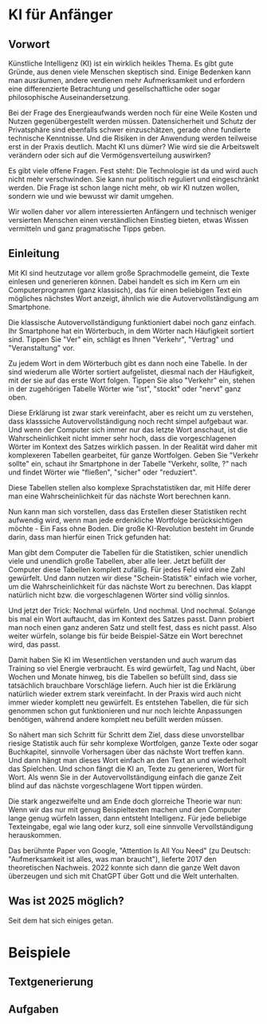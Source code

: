 # KI für Anfänger

## Vorwort

Künstliche Intelligenz (KI) ist ein wirklich heikles Thema. Es gibt gute Gründe, aus denen viele Menschen skeptisch sind.
Einige Bedenken kann man ausräumen, andere verdienen mehr Aufmerksamkeit und erfordern eine differenzierte Betrachtung und gesellschaftliche oder sogar philosophische Auseinandersetzung.

Bei der Frage des Energieaufwands werden noch für eine Weile Kosten und Nutzen gegenübergestellt werden müssen.
Datensicherheit und Schutz der Privatsphäre sind ebenfalls schwer einzuschätzen, gerade ohne fundierte technische Kenntnisse.
Und die Risiken in der Anwendung werden teilweise erst in der Praxis deutlich.
Macht KI uns dümer? Wie wird sie die Arbeitswelt verändern oder sich auf die Vermögensverteilung auswirken?

Es gibt viele offene Fragen. Fest steht: Die Technologie ist da und wird auch nicht mehr verschwinden. Sie kann nur politisch reguliert und eingeschränkt werden.
Die Frage ist schon lange nicht mehr, ob wir KI nutzen wollen, sondern wie und wie bewusst wir damit umgehen.

Wir wollen daher vor allem interessierten Anfängern und technisch weniger versierten Menschen einen verständlichen Einstieg bieten, etwas Wissen vermitteln und ganz pragmatische Tipps geben.

## Einleitung

Mit KI sind heutzutage vor allem große Sprachmodelle gemeint, die Texte einlesen und generieren können.
Dabei handelt es sich im Kern um ein Computerprogramm (ganz klassisch), das für einen beliebigen Text ein mögliches nächstes Wort anzeigt,
ähnlich wie die Autovervollständigung am Smartphone.

Die klassische Autovervollständigung funktioniert dabei noch ganz einfach.
Ihr Smartphone hat ein Wörterbuch, in dem Wörter nach Häufigkeit sortiert sind.
Tippen Sie "Ver" ein, schlägt es Ihnen "Verkehr", "Vertrag" und "Veranstaltung" vor.

Zu jedem Wort in dem Wörterbuch gibt es dann noch eine Tabelle. In der sind wiederum alle Wörter sortiert aufgelistet, diesmal nach der Häufigkeit, mit der sie auf das erste Wort folgen. Tippen Sie also "Verkehr" ein, stehen in der zugehörigen Tabelle Wörter wie "ist", "stockt" oder "nervt" ganz oben.

Diese Erklärung ist zwar stark vereinfacht, aber es reicht um zu verstehen, dass klasssiche Autovervollständigung noch recht simpel aufgebaut war.
Und wenn der Computer sich immer nur das letzte Wort anschaut, ist die Wahrscheinlichkeit nicht immer sehr hoch, dass die vorgeschlagenen Wörter im Kontext des Satzes wirklich passen. In der Realität wird daher mit komplexeren Tabellen gearbeitet, für ganze Wortfolgen.
Geben Sie "Verkehr sollte" ein, schaut ihr Smartphone in der Tabelle "Verkehr, sollte, ?" nach und findet Wörter wie "fließen", "sicher" oder "reduziert".

Diese Tabellen stellen also komplexe Sprachstatistiken dar, mit Hilfe derer man eine Wahrscheinlichkeit für das nächste Wort berechnen kann.

Nun kann man sich vorstellen, dass das Erstellen dieser Statistiken recht aufwendig wird, wenn man jede erdenkliche Wortfolge berücksichtigen möchte - Ein Fass ohne Boden. Die große KI-Revolution besteht im Grunde darin, dass man hierfür einen Trick gefunden hat:

Man gibt dem Computer die Tabellen für die Statistiken, schier unendlich viele und unendlich große Tabellen, aber alle leer.
Jetzt befüllt der Computer diese Tabellen komplett zufällig. Für jedes Feld wird eine Zahl gewürfelt.
Und dann nutzen wir diese "Schein-Statistik" einfach wie vorher, um die Wahrscheinlichkeit für das nächste Wort zu berechnen.
Das klappt natürlich nicht bzw. die vorgeschlagenen Wörter sind völlig sinnlos.

Und jetzt der Trick: Nochmal würfeln. Und nochmal. Und nochmal. Solange bis mal ein Wort auftaucht, das im Kontext des Satzes passt.
Dann probiert man noch einen ganz anderen Satz und stellt fest, dass es nicht passt.
Also weiter würfeln, solange bis für beide Beispiel-Sätze ein Wort berechnet wird, das passt.

Damit haben Sie KI im Wesentlichen verstanden und auch warum das Training so viel Energie verbraucht.
Es wird gewürfelt, Tag und Nacht, über Wochen und Monate hinweg, bis die Tabellen so befüllt sind, dass sie tatsächlich brauchbare Vorschläge liefern.
Auch hier ist die Erklärung natürlich wieder extrem stark vereinfacht. In der Praxis wird auch nicht immer wieder komplett neu gewürfelt. Es entstehen Tabellen, die für sich genommen schon gut funktionieren und nur noch leichte Anpassungen benötigen, während andere komplett neu befüllt werden müssen.

So nähert man sich Schritt für Schritt dem Ziel, dass diese unvorstellbar riesige Statistik auch für sehr komplexe Wortfolgen, ganze Texte oder sogar Buchkapitel, sinnvolle Vorhersagen über das nächste Wort treffen kann. Und dann hängt man dieses Wort einfach an den Text an und wiederholt das Spielchen. Und schon fängt die KI an, Texte zu generieren, Wort für Wort. Als wenn Sie in der Autovervollständigung einfach die ganze Zeit blind auf das nächste vorgeschlagene Wort tippen würden.

Die stark angezweifelte und am Ende doch glorreiche Theorie war nun: Wenn wir das nur mit genug Beispieltexten machen und den Computer lange genug würfeln lassen, dann entsteht Intelligenz. Für jede beliebige Texteingabe, egal wie lang oder kurz, soll eine sinnvolle Vervollständigung herauskommen.

Das berühmte Paper von Google, "Attention Is All You Need" (zu Deutsch: "Aufmerksamkeit ist alles, was man braucht"), lieferte 2017 den theoretischen Nachweis.
2022 konnte sich dann die ganze Welt davon überzeugen und sich mit ChatGPT über Gott und die Welt unterhalten.

## Was ist 2025 möglich?

Seit dem hat sich einiges getan.

# Beispiele

## Textgenerierung

## Aufgaben